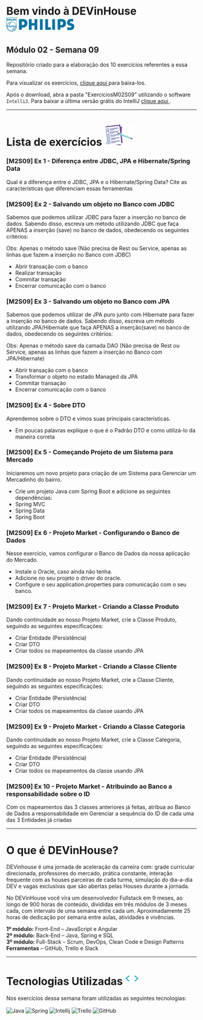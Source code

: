 # Bem vindo à DEVinHouse <img width="180px" alt="Philips" src="ExerciciosM02S09/images/logo-phil.png"/>
## Módulo 02 - Semana 09

Repositório criado para a elaboração dos 10 exercícios referentes a essa semana. <br>

Para visualizar os exercícios, <a href="https://github.com/GeorgeEnriqueBravo/DEVinHouse-Modulo02-Semana09/archive/refs/heads/main.zip" target="_blank">
    clique aqui
</a>
para baixa-los. <br>

Após o download, abra a pasta "ExerciciosM02S09" utilizando o software `IntelliJ`. Para baixar a última versão grátis do IntelliJ 
<a href="https://www.jetbrains.com/idea/download/download-thanks.html?platform=windows&code=IIC" target="_blank">
    clique aqui
</a>.
  
---

# Lista de exercícios <img width="75px" alt="Philips" src="ExerciciosM02S09/images/lista.png"/>
### [M2S09] Ex 1 - Diferença entre JDBC, JPA e Hibernate/Spring Data

Qual é a diferença entre o JDBC, JPA e o Hibernate/Spring Data? Cite as características que diferenciam essas ferramentas

### [M2S09] Ex 2 - Salvando um objeto no Banco com JDBC

Sabemos que podemos utilizar JDBC para fazer a inserção no banco de dados. Sabendo disso, escreva um método utilizando JDBC que faça APENAS a inserção (save) no banco de dados, obedecendo os seguintes critérios:

Obs: Apenas o método save (Não precisa de Rest ou Service, apenas as linhas que fazem a inserção no Banco com JDBC)

- Abrir transação com o banco
- Realizar transação
- Commitar transação
- Encerrar comunicação com o banco

### [M2S09] Ex 3 - Salvando um objeto no Banco com JPA

Sabemos que podemos utilizar de JPA puro junto com Hibernate para fazer a inserção no banco de dados. Sabendo disso, escreva um método utilizando JPA/Hibernate que faça APENAS a inserção(save) no banco de dados, obedecendo os seguintes critérios:

Obs: Apenas o método save da camada DAO (Não precisa de Rest ou Service, apenas as linhas que fazem a inserção no Banco com JPA/Hibernate)

- Abrir transação com o banco
- Transformar o objeto no estado Managed da JPA
- Commitar transação
- Encerrar comunicação com o banco

### [M2S09] Ex 4 - Sobre DTO

Aprendemos sobre o DTO e vimos suas principais características.

- Em poucas palavras explique o que é o Padrão DTO e como utilizá-lo da maneira correta

### [M2S09] Ex 5 - Começando Projeto de um Sistema para Mercado

Iniciaremos um novo projeto para criação de um Sistema para Gerenciar um Mercadinho do bairro.

- Crie um projeto Java com Spring Boot e adicione as seguintes dependências:
- Spring MVC
- Spring Data
- Spring Boot

### [M2S09] Ex 6 - Projeto Market - Configurando o Banco de Dados

Nesse exercício, vamos configurar o Banco de Dados da nossa aplicação do Mercado.

- Instale o Oracle, caso ainda não tenha.
- Adicione no seu projeto o driver do oracle.
- Configure o seu application.properties para comunicação com o seu banco.

### [M2S09] Ex 7 - Projeto Market - Criando a Classe Produto

Dando continuidade ao nosso Projeto Market, crie a Classe Produto, seguindo as seguintes especificações:

- Criar Entidade (Persistência)
- Criar DTO
- Criar todos os mapeamentos da classe usando JPA

### [M2S09] Ex 8 - Projeto Market - Criando a Classe Cliente

Dando continuidade ao nosso Projeto Market, crie a Classe Cliente, seguindo as seguintes especificações:

- Criar Entidade (Persistência)
- Criar DTO
- Criar todos os mapeamentos da classe usando JPA

### [M2S09] Ex 9 - Projeto Market - Criando a Classe Categoria

Dando continuidade ao nosso Projeto Market, crie a Classe Categoria, seguindo as seguintes especificações:

- Criar Entidade (Persistência)
- Criar DTO
- Criar todos os mapeamentos da classe usando JPA

### [M2S09] Ex 10 - Projeto Market - Atribuindo ao Banco a responsabilidade sobre o ID

Com os mapeamentos das 3 classes anteriores já feitas, atribua ao Banco de Dados a responsabilidade em Gerenciar a sequência do ID de cada uma das 3 Entidades já criadas

---

# O que é DEVinHouse?
DEVinhouse é uma jornada de aceleração da carreira com: grade curricular direcionada, professores do mercado, prática constante, interação frequente com as houses parceiras de cada turma, simulação do dia-a-dia DEV e vagas exclusivas que são abertas pelas Houses durante a jornada.

No DEVinHouse você vira um desenvolvedor Fullstack em 9 meses, ao longo de 900 horas de conteúdo, divididas em três módulos de 3 meses cada, com intervalo de uma semana entre cada um. Aproximadamente 25 horas de dedicação por semana entre aulas, atividades e vivências.

__1º módulo:__ Front-End – JavaScript e Angular <br/>
__2º módulo:__ Back-End – Java, Spring e SQL <br/>
__3º módulo:__ Full-Stack – Scrum, DevOps, Clean Code e Design Patterns <br/>
__Ferramentas__ – GitHub, Trello e Slack

---

# Tecnologias Utilizadas <img width="35px" alt="🌐" src="ExerciciosM02S09/images/tag.gif"/>
Nos exercícios dessa semana foram utilizadas as seguintes tecnologias:
<div style="display: inline_block">
    <img align="center" alt="Java" src="https://img.shields.io/badge/Java-ED8B00?style=for-the-badge&logo=openjdk&logoColor=white"/>
    <img align="center" alt="Spring" src="https://img.shields.io/badge/Spring-6DB33F?style=for-the-badge&logo=spring&logoColor=white"/>
    <img align="center" alt="Intellij" src="https://img.shields.io/badge/IntelliJ_IDEA-000000.svg?style=for-the-badge&logo=intellij-idea&logoColor=white"/>
    <img align="center" alt="Trello" src="https://img.shields.io/badge/Trello-0052CC?style=for-the-badge&logo=trello&logoColor=white"/>
    <img align="center" alt="GitHub" src="https://img.shields.io/badge/GitHub-100000?style=for-the-badge&logo=github&logoColor=white"/>
</div>
